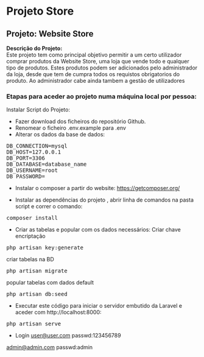 # Projeto Store
<b><h2>Projeto: Website Store</h2></b>

<b>Descrição do Projeto:</b>
<br>
Este projeto tem como principal objetivo permitir a um certo utilizador comprar produtos da Website Store, uma loja que vende todo e qualquer tipo de produtos.
Estes produtos podem ser adicionados pelo administrador da loja, desde que tem de cumpra todos os requistos obrigatorios do produto.
Ao administrador cabe ainda tambem a gestão de utilizadores


<b><h3>Etapas para aceder ao projeto numa máquina local por pessoa:</h3></b>

Instalar Script do Projeto:

- Fazer download dos ficheiros do repositório Github.
- Renomear o ficheiro .env.example para .env
- Alterar os dados da base de dados:

<pre>
DB_CONNECTION=mysql
DB_HOST=127.0.0.1
DB_PORT=3306
DB_DATABASE=database_name
DB_USERNAME=root
DB_PASSWORD=
</pre>

- Instalar o composer a partir do website: https://getcomposer.org/

- Instalar as dependências do projeto , abrir linha de comandos na pasta script e correr o comando:

<pre>
composer install
</pre>

- Criar as tabelas e popular com os dados necessários:
Criar chave encriptação 
<pre>
php artisan key:generate
</pre>
criar tabelas na BD
<pre>
php artisan migrate
</pre>
popular tabelas com dados default 
<pre>
php artisan db:seed
</pre>

- Executar este código para iniciar o servidor embutido da Laravel e aceder com http://localhost:8000:

<pre>
php artisan serve
</pre>

- Login
user@user.com
passwd:123456789

admin@admin.com
passwd:admin

